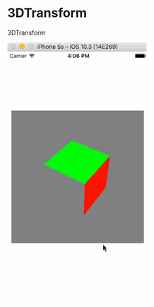 # 3DTransform
3DTransform

![3DTransform](https://github.com/vincent-cihan/3DTransform/blob/master/3DTransform.gif)
